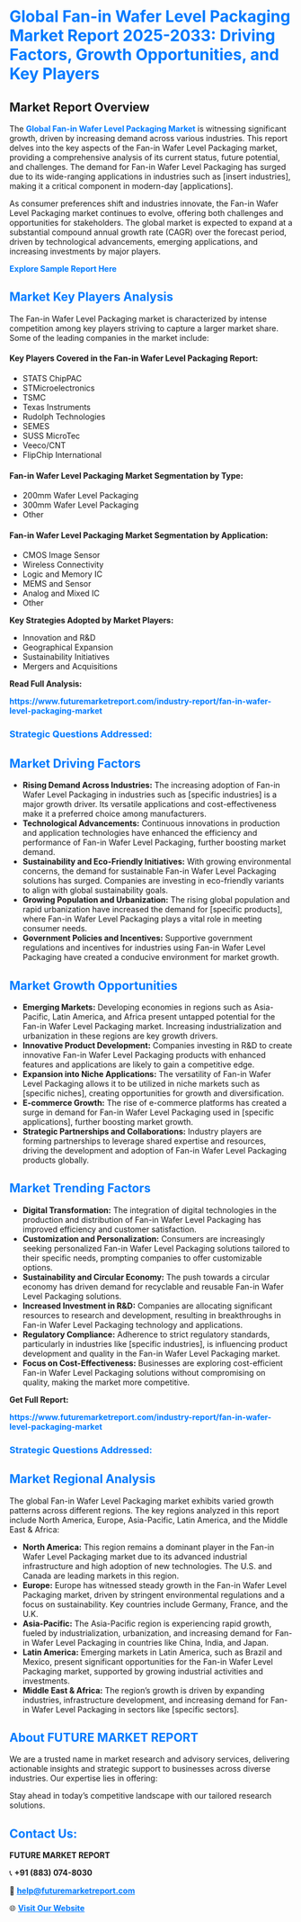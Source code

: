 <h1 style="color: #007BFF;">Global Fan-in Wafer Level Packaging Market Report 2025-2033: Driving Factors, Growth Opportunities, and Key Players</h1>

<section id="overview">
<h2>Market Report Overview</h2>
<p>The <a href="https://www.futuremarketreport.com/industry-report/fan-in-wafer-level-packaging-market" style="color: #007BFF; text-decoration: none;"><strong>Global Fan-in Wafer Level Packaging Market</strong></a> is witnessing significant growth, driven by increasing demand across various industries. This report delves into the key aspects of the Fan-in Wafer Level Packaging market, providing a comprehensive analysis of its current status, future potential, and challenges. The demand for Fan-in Wafer Level Packaging has surged due to its wide-ranging applications in industries such as [insert industries], making it a critical component in modern-day [applications].</p>
<p>As consumer preferences shift and industries innovate, the Fan-in Wafer Level Packaging market continues to evolve, offering both challenges and opportunities for stakeholders. The global market is expected to expand at a substantial compound annual growth rate (CAGR) over the forecast period, driven by technological advancements, emerging applications, and increasing investments by major players.</p>
</section>

<section id="overview">
<p><a href="https://www.futuremarketreport.com/request-sample/reportId=51381" style="color: #007BFF; text-decoration: none;"><strong>Explore Sample Report Here</strong></a></p>
</section>

<section id="key-players">
<h2 style="color: #007BFF;">Market Key Players Analysis</h2>
<p>The Fan-in Wafer Level Packaging market is characterized by intense competition among key players striving to capture a larger market share. Some of the leading companies in the market include:</p>
<h4>Key Players Covered in the Fan-in Wafer Level Packaging Report:</h4>
<ul><li>STATS ChipPAC</li><li>STMicroelectronics</li><li>TSMC</li><li>Texas Instruments</li><li>Rudolph Technologies</li><li>SEMES</li><li>SUSS MicroTec</li><li>Veeco/CNT</li><li>FlipChip International</li></ul>
<h4>Fan-in Wafer Level Packaging Market Segmentation by Type:</h4>
<ul><li>200mm Wafer Level Packaging</li><li>300mm Wafer Level Packaging</li><li>Other</li></ul>

<h4>Fan-in Wafer Level Packaging Market Segmentation by Application:</h4>
<ul><li>CMOS Image Sensor</li><li>Wireless Connectivity</li><li>Logic and Memory IC</li><li>MEMS and Sensor</li><li>Analog and Mixed IC</li><li>Other</li></ul>
<p><strong>Key Strategies Adopted by Market Players:</strong></p>
<ul>
<li>Innovation and R&D</li>
<li>Geographical Expansion</li>
<li>Sustainability Initiatives</li>
<li>Mergers and Acquisitions</li>
</ul>
</section>

<section>
<p><strong>Read Full Analysis: </strong></p><a href="https://www.futuremarketreport.com/industry-report/fan-in-wafer-level-packaging-market" style="color: #007BFF; text-decoration: none;"><strong>https://www.futuremarketreport.com/industry-report/fan-in-wafer-level-packaging-market</strong></a>
<h3 style="color: #007BFF;">Strategic Questions Addressed:</h3>
</section>

<section id="driving-factors">
<h2 style="color: #007BFF;">Market Driving Factors</h2>
<ul>
<li><strong>Rising Demand Across Industries:</strong> The increasing adoption of Fan-in Wafer Level Packaging in industries such as [specific industries] is a major growth driver. Its versatile applications and cost-effectiveness make it a preferred choice among manufacturers.</li>
<li><strong>Technological Advancements:</strong> Continuous innovations in production and application technologies have enhanced the efficiency and performance of Fan-in Wafer Level Packaging, further boosting market demand.</li>
<li><strong>Sustainability and Eco-Friendly Initiatives:</strong> With growing environmental concerns, the demand for sustainable Fan-in Wafer Level Packaging solutions has surged. Companies are investing in eco-friendly variants to align with global sustainability goals.</li>
<li><strong>Growing Population and Urbanization:</strong> The rising global population and rapid urbanization have increased the demand for [specific products], where Fan-in Wafer Level Packaging plays a vital role in meeting consumer needs.</li>
<li><strong>Government Policies and Incentives:</strong> Supportive government regulations and incentives for industries using Fan-in Wafer Level Packaging have created a conducive environment for market growth.</li>
</ul>
</section>

<section id="growth-opportunities">
<h2 style="color: #007BFF;">Market Growth Opportunities</h2>
<ul>
<li><strong>Emerging Markets:</strong> Developing economies in regions such as Asia-Pacific, Latin America, and Africa present untapped potential for the Fan-in Wafer Level Packaging market. Increasing industrialization and urbanization in these regions are key growth drivers.</li>
<li><strong>Innovative Product Development:</strong> Companies investing in R&D to create innovative Fan-in Wafer Level Packaging products with enhanced features and applications are likely to gain a competitive edge.</li>
<li><strong>Expansion into Niche Applications:</strong> The versatility of Fan-in Wafer Level Packaging allows it to be utilized in niche markets such as [specific niches], creating opportunities for growth and diversification.</li>
<li><strong>E-commerce Growth:</strong> The rise of e-commerce platforms has created a surge in demand for Fan-in Wafer Level Packaging used in [specific applications], further boosting market growth.</li>
<li><strong>Strategic Partnerships and Collaborations:</strong> Industry players are forming partnerships to leverage shared expertise and resources, driving the development and adoption of Fan-in Wafer Level Packaging products globally.</li>
</ul>
</section>

<section id="trending-factors">
<h2 style="color: #007BFF;">Market Trending Factors</h2>
<ul>
<li><strong>Digital Transformation:</strong> The integration of digital technologies in the production and distribution of Fan-in Wafer Level Packaging has improved efficiency and customer satisfaction.</li>
<li><strong>Customization and Personalization:</strong> Consumers are increasingly seeking personalized Fan-in Wafer Level Packaging solutions tailored to their specific needs, prompting companies to offer customizable options.</li>
<li><strong>Sustainability and Circular Economy:</strong> The push towards a circular economy has driven demand for recyclable and reusable Fan-in Wafer Level Packaging solutions.</li>
<li><strong>Increased Investment in R&D:</strong> Companies are allocating significant resources to research and development, resulting in breakthroughs in Fan-in Wafer Level Packaging technology and applications.</li>
<li><strong>Regulatory Compliance:</strong> Adherence to strict regulatory standards, particularly in industries like [specific industries], is influencing product development and quality in the Fan-in Wafer Level Packaging market.</li>
<li><strong>Focus on Cost-Effectiveness:</strong> Businesses are exploring cost-efficient Fan-in Wafer Level Packaging solutions without compromising on quality, making the market more competitive.</li>
</ul>
</section>

<section>
<p><strong>Get Full Report: </strong></p><a href="https://www.futuremarketreport.com/industry-report/fan-in-wafer-level-packaging-market" style="color: #007BFF; text-decoration: none;"><strong>https://www.futuremarketreport.com/industry-report/fan-in-wafer-level-packaging-market</strong></a>
<h3 style="color: #007BFF;">Strategic Questions Addressed:</h3>
</section>


<section id="regional-analysis">
<h2 style="color: #007BFF;">Market Regional Analysis</h2>
<p>The global Fan-in Wafer Level Packaging market exhibits varied growth patterns across different regions. The key regions analyzed in this report include North America, Europe, Asia-Pacific, Latin America, and the Middle East & Africa:</p>
<ul>
<li><strong>North America:</strong> This region remains a dominant player in the Fan-in Wafer Level Packaging market due to its advanced industrial infrastructure and high adoption of new technologies. The U.S. and Canada are leading markets in this region.</li>
<li><strong>Europe:</strong> Europe has witnessed steady growth in the Fan-in Wafer Level Packaging market, driven by stringent environmental regulations and a focus on sustainability. Key countries include Germany, France, and the U.K.</li>
<li><strong>Asia-Pacific:</strong> The Asia-Pacific region is experiencing rapid growth, fueled by industrialization, urbanization, and increasing demand for Fan-in Wafer Level Packaging in countries like China, India, and Japan.</li>
<li><strong>Latin America:</strong> Emerging markets in Latin America, such as Brazil and Mexico, present significant opportunities for the Fan-in Wafer Level Packaging market, supported by growing industrial activities and investments.</li>
<li><strong>Middle East & Africa:</strong> The region’s growth is driven by expanding industries, infrastructure development, and increasing demand for Fan-in Wafer Level Packaging in sectors like [specific sectors].</li>
</ul>
</section>

<footer>
<h2 style="color: #007BFF;">About FUTURE MARKET REPORT</h2>
<p>We are a trusted name in market research and advisory services, delivering actionable insights and strategic support to businesses across diverse industries. Our expertise lies in offering:</p>

<p>Stay ahead in today’s competitive landscape with our tailored research solutions.</p>

<h2 style="color: #007BFF;">Contact Us:</h2>
<p><strong>FUTURE MARKET REPORT</strong></p>
<p>📞 <strong>+91 (883) 074-8030</strong></p>
<p>📧 <strong><a href="mailto:help@futuremarketreport.com" style="color: #007BFF;">help@futuremarketreport.com</a></strong></p>
<p>🌐 <strong><a href="https://www.futuremarketreport.com/" style="color: #007BFF;">Visit Our Website</a></strong></p>
</footer>
